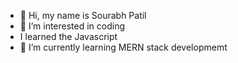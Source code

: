 - 👋 Hi, my name is Sourabh Patil
- 👀 I’m interested in coding
- I learned the Javascript
- 🌱 I’m currently learning MERN stack developmemt

<!---
patilsourabh45/patilsourabh45 is a ✨ special ✨ repository because its `README.md` (this file) appears on your GitHub profile.
You can click the Preview link to take a look at your changes.
--->
